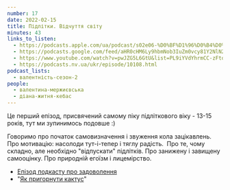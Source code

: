 ```yaml
---
number: 17
date: 2022-02-15
title: Підлітки. Відчуття світу
minutes: 43
links_to_listen:
  - https://podcasts.apple.com/ua/podcast/s02e06-%D0%BF%D1%96%D0%B4%D0%BB%D1%96%D1%82%D0%BA%D0%B8-%D0%B2%D1%96%D0%B4%D1%87%D1%83%D1%82%D1%82%D1%8F-%D1%81%D0%B2%D1%96%D1%82%D1%83/id1581632743?i=1000551125528
  - https://podcasts.google.com/feed/aHR0cHM6Ly9hbmNob3IuZm0vcy81Y2NlN2UzOC9wb2RjYXN0L3Jzcw/episode/NWIyYzA3OTQtZmJjNC00NjhlLTk0YjYtNWIwMjM3MzNmZDdk?sa=X&ved=0CA0QkfYCahcKEwjIs-ejsOD6AhUAAAAAHQAAAAAQAQ
  - https://www.youtube.com/watch?v=pwJZG5L6GtU&list=PL9iYVdYhrmCC-zFtq60fYg70jZlh3HtPT&index=6
  - https://podcasts.nv.ua/ukr/episode/10108.html
podcast_lists:
  - валентність-сезон-2
people:
  - валентина-мержиєвська
  - діана-житня-кебас
---
```


Це перший епізод, присвячений самому піку підліткового віку \- 13-15 років, тут
ми зупинимось подовше :)  

Говоримо про початок самовизначення і звуження кола зацікавлень. Про мотивацію:
насолоди тут-і-тепер і тяглу радість.  Про те, чому складно, але необхідно
"відпускати" підлітків. Про занижену і завищену самооцінку. Про природній
егоїзм і лицемірство.  

- [Епізод подкасту про задоволення][1]
- "[Як пригорнути кактус][2]"

[1]: /валентність/11/
[2]: https://cutt.ly/rYAubdE
